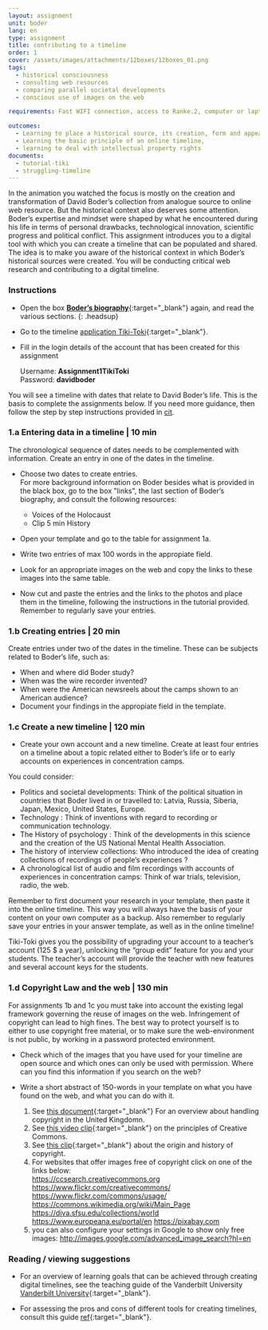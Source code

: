 ```yaml
---
layout: assignment
unit: boder
lang: en
type: assignment
title: contributing to a timeline
order: 1
cover: /assets/images/attachments/12boxes/12boxes_01.png
tags:
  - historical consciousness
  - consulting web resources
  - comparing parallel societal developments
  - conscious use of images on the web

requirements: Fast WIFI connection, access to Ranke.2, computer or laptop, application on laptop or computer to view video, account on Tiki-Toki for timeline.

outcomes:
  - Learning to place a historical source, its creation, form and appearance into a broader societal context
  - Learning the basic principle of an online timeline,
  - learning to deal with intellectual property rights
documents:
  - tutorial-tiki
  - struggling-timeline
---
```


In the animation you watched the focus is mostly on the creation and transformation of David Boder’s collection from analogue source to online web resource. But the historical context also deserves some attention. Boder’s expertise and mindset were shaped by what he encountered during his life in terms of personal drawbacks, technological innovation, scientific progress and political conflict. This assignment introduces you to a digital tool with which you can create a timeline that can be populated and shared. The idea is to make you aware of the historical context in which Boder’s historical sources were created. You will be conducting critical web research and contributing to a digital timeline.

<!-- more -->

<!-- briefing-student -->

### Instructions
<!-- section-contents -->

- Open the box [**Boder’s biography**](https://ranke2.uni.lu/klynt/en/#Intro){:target="_blank"} again, and read the various sections.
  {: .headsup}
- Go to the timeline [application Tiki-Toki](https://www.tiki-toki.com/){:target="_blank"}.
- Fill in the login details of the account that has been created for this assignment

    Username: **Assignment1TikiToki**  
    Password: **davidboder**

You will see a timeline with dates that relate to David Boder’s life.
This is the basis to complete the assignments below.
If you need more guidance, then follow the step by step instructions provided in [cit](tutorial-tiki).

<!-- section -->

### 1.a Entering data in a timeline | 10 min
<!-- section-contents -->

The chronological sequence of dates needs to be complemented with information. Create an entry in one of the dates in the timeline.
- Choose two dates to create entries.  
For more background information on Boder besides what is provided in the black box, go to the box "links", the last section of Boder’s biography, and consult the following resources:
  - Voices of the Holocaust
  - Clip 5 min History

- Open your template and go to the table for assignment 1a.
- Write two entries of max 100 words in the appropiate field.
- Look for an appropriate images on the web and copy the links to these images into the same table.
- Now cut and paste the entries and the links to the photos and place them in the timeline, following the instructions in the tutorial provided.
Remember to regularly save your entries.

<!-- section -->

### 1.b  Creating entries | 20 min
<!-- section-contents -->

Create entries under two of the dates in the timeline. These can be subjects related to Boder’s life, such as:
- When and  where did Boder study?
- When was the wire recorder invented?
- When were the American newsreels about the camps shown to an American audience?  
- Document your findings in the appropiate field in the template.

<!-- section -->

### 1.c  Create a new timeline | 120 min
<!-- section-contents -->

- Create your own account and a new timeline. Create at least four entries on a timeline about a topic related either to Boder’s life or to early accounts on experiences in concentration camps.

You could consider:
- Politics and societal developments:    Think of the political situation in countries that Boder lived in or travelled to: Latvia, Russia, Siberia, Japan, Mexico, United States, Europe.
- Technology : Think of  inventions with regard to recording or communication technology.
- The History of psychology : Think of the developments in this science and the creation of the US National Mental Health Association.
- The history of interview collections:  Who introduced the idea of creating collections of recordings of people’s experiences ?
- A chronological list of audio and film recordings with accounts of experiences in concentration camps: Think of war trials, television, radio, the web.

Remember to first document your research in your template, then paste it into the online timeline. This way you will always have the basis of your content on your own computer as a backup.
Also remember to regularly save your entries in your answer template, as well as in the online timeline!

Tiki-Toki gives you the possibility of upgrading your account to a teacher’s account (125 $ a year), unlocking the “group edit” feature for you and your students. The teacher’s account will provide the teacher with new features and several account keys for the students.

<!-- section -->

### 1.d  Copyright Law and the web | 130 min
<!-- section-contents -->

For assignments 1b and 1c  you must take into account the existing legal
framework governing the reuse of images on the web.
Infringement of copyright can lead to high fines. The best way to
protect yourself is to either to use copyright free material, or to make sure
the web-environment is not public, by working in a password protected
environment.

- Check which of the images that you have used for your timeline are
open source and which ones can only be used with permission.
Where can you find this information if you search on the web?

- Write a short abstract of 150-words in your template on what you have found on the web, and what you can do with it.

  1. See [this document](https://assets.publishing.service.gov.uk/government/uploads/system/uploads/attachment_data/file/481194/c-notice-201401.pdf){:target="_blank"} For an overview about handling copyright in the United Kingdomn.
  2. See [this video clip](https://youtu.be/1DKm96Ftfko){:target="_blank"} on the principles of Creative Commons.
  3. See [this clip]( https://vimeo.com/36881035){:target="_blank"} about the origin and history of copyright.
  4.  For  websites that offer images free of copyright click on one of the links below:  
      https://ccsearch.creativecommons.org
      https://www.flickr.com/creativecommons/
      https://www.flickr.com/commons/usage/
      https://commons.wikimedia.org/wiki/Main_Page
      https://diva.sfsu.edu/collections/world
      https://www.europeana.eu/portal/en
      https://pixabay.com
  5. you can also configure your settings in Google to show only free images:
    http://images.google.com/advanced_image_search?hl=en

<!-- section -->

### Reading / viewing suggestions
<!-- section-contents -->

- For an overview of learning goals that can be achieved through creating digital timelines, see  the teaching guide of the Vanderbilt University [Vanderbilt University]( https://cft.vanderbilt.edu/guides-sub-pages/digital-timelines/){:target="_blank"}.

- For assessing the pros and cons of different tools for creating timelines, consult this guide [ref](struggling-timeline){:target="_blank"}.

<!-- briefing-teacher -->
